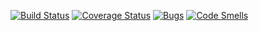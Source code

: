 [![Build Status](https://travis-ci.org/Danyakotik228/testeditor.svg?branch=master)](https://travis-ci.org/Danyakotik228/testeditor)
[![Coverage Status](https://coveralls.io/repos/github/Danyakotik228/testeditor/badge.svg?branch=master)](https://coveralls.io/github/Danyakotik228/testeditor?branch=master)
[![Bugs](https://sonarcloud.io/api/project_badges/measure?project=Danyakotik228_testeditor&metric=bugs)](https://sonarcloud.io/dashboard?id=Danyakotik228_testeditor)
[![Code Smells](https://sonarcloud.io/api/project_badges/measure?project=Danyakotik228_testeditor&metric=code_smells)](https://sonarcloud.io/dashboard?id=Danyakotik228_testeditor)
